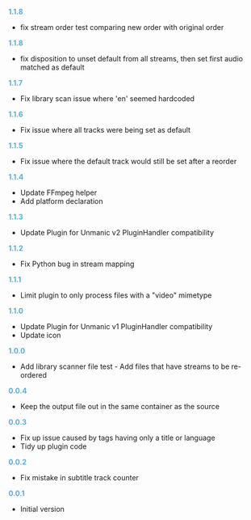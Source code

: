 
**<span style="color:#56adda">1.1.8</span>**
- fix stream order test comparing new order with original order

**<span style="color:#56adda">1.1.8</span>**
- fix disposition to unset default from all streams, then set first audio matched as default

**<span style="color:#56adda">1.1.7</span>**
- Fix library scan issue where 'en' seemed hardcoded

**<span style="color:#56adda">1.1.6</span>**
- Fix issue where all tracks were being set as default

**<span style="color:#56adda">1.1.5</span>**
- Fix issue where the default track would still be set after a reorder

**<span style="color:#56adda">1.1.4</span>**
- Update FFmpeg helper
- Add platform declaration

**<span style="color:#56adda">1.1.3</span>**
- Update Plugin for Unmanic v2 PluginHandler compatibility

**<span style="color:#56adda">1.1.2</span>**
- Fix Python bug in stream mapping 

**<span style="color:#56adda">1.1.1</span>**
- Limit plugin to only process files with a "video" mimetype

**<span style="color:#56adda">1.1.0</span>**
- Update Plugin for Unmanic v1 PluginHandler compatibility
- Update icon

**<span style="color:#56adda">1.0.0</span>**
- Add library scanner file test - Add files that have streams to be re-ordered

**<span style="color:#56adda">0.0.4</span>**
- Keep the output file out in the same container as the source

**<span style="color:#56adda">0.0.3</span>**
- Fix up issue caused by tags having only a title or language
- Tidy up plugin code

**<span style="color:#56adda">0.0.2</span>**
- Fix mistake in subtitle track counter

**<span style="color:#56adda">0.0.1</span>**
- Initial version
